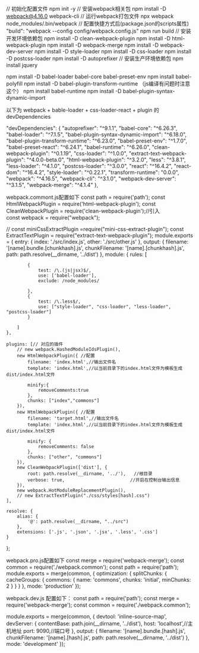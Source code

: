  // 初始化配置文件
npm init -y
// 安装webpack相关包
npm install -D webpack@4.16.0 webpack-cli
// 运行webpack打包文件
npx webpack
node_modules/.bin/webpack
// 配置快捷方式后(package.json的scripts属性)
"build": "webpack --config config/webpack.config.js"
npm run build
// 安装开发环境依赖包
npm install -D clean-webpack-plugin
npm install -D html-webpack-plugin
npm install -D webpack-merge
npm install -D webpack-dev-server
npm install -D style-loader
npm install -D css-loader
npm install -D postcss-loader
npm install -D autoprefixer
// 安装生产环境依赖包
npm install jquery
 
npm install -D babel-loader babel-core babel-preset-env
npm install babel-polyfill
npm install -D babel-plugin-transform-runtime （js编译有问题时注意这个）
npm install babel-runtime
npm install -D babel-plugin-syntax-dynamic-import
 
 
 
 以下为 webpack + bable-loader + css-loader-react + plugin 的 devDependencies
 
 "devDependencies": {
    "autoprefixer": "^9.1.1",
    "babel-core": "^6.26.3",
    "babel-loader": "^7.1.5",
    "babel-plugin-syntax-dynamic-import": "^6.18.0",
    "babel-plugin-transform-runtime": "^6.23.0",
    "babel-preset-env": "^1.7.0",
    "babel-preset-react": "^6.24.1",
    "babel-runtime": "^6.26.0",
    "clean-webpack-plugin": "^0.1.19",
    "css-loader": "^1.0.0",
    "extract-text-webpack-plugin": "^4.0.0-beta.0",
    "html-webpack-plugin": "^3.2.0",
    "less": "^3.8.1",
    "less-loader": "^4.1.0",
    "postcss-loader": "^3.0.0",
    "react": "^16.4.2",
    "react-dom": "^16.4.2",
    "style-loader": "^0.22.1",
    "transform-runtime": "0.0.0",
    "webpack": "^4.16.5",
    "webpack-cli": "^3.1.0",
    "webpack-dev-server": "^3.1.5",
    "webpack-merge": "^4.1.4"
  },
  
  
  webpack.commont.js配置如下
  const path = require('path');
const HtmlWebpackPlugin = require('html-webpack-plugin');
const CleanWebpackPlugin = require('clean-webpack-plugin');//引入   
const webpack = require("webpack");

// const miniCssExtractPlugin =require("mini-css-extract-plugin");
const ExtractTextPlugin = require("extract-text-webpack-plugin");
module.exports = {
    entry: {
        index: './src/index.js',
        other: './src/other.js'
    },
    output: {
        filename: '[name].bundle.[chunkhash].js',
        chunkFilename: '[name].[chunkhash].js',
        path: path.resolve(__dirname, '../dist')
    },
    module: {
        rules: [

            {
                test: /\.(js|jsx)$/,
                use: ['babel-loader'],
                exclude: /node_modules/

            },
            {
                test: /\.less$/,
                use: ["style-loader", "css-loader", "less-loader", "postcss-loader"]
            }

        ]
    },

    plugins: [// 对应的插件
        // new webpack.HashedModuleIdsPlugin(),
        new HtmlWebpackPlugin({ //配置
            filename: 'index.html',//输出文件名
            template: 'index.html',//以当前目录下的index.html文件为模板生成dist/index.html文件
            
            minify:{
                removeComments:true
            },
            chunks: ["index","commons"]
        }),
        new HtmlWebpackPlugin({ //配置
            filename: 'target.html',//输出文件名
            template: 'index.html',//以当前目录下的index.html文件为模板生成dist/index.html文件
          
            minify: {
                removeComments: false
            },
            chunks: ["other", "commons"]
        }),
        new CleanWebpackPlugin(['dist'], {
            root: path.resolve(__dirname, '../'),   //根目录
            verbose: true,        　　　　　　　　　　//开启在控制台输出信息
        }),
        new webpack.HotModuleReplacementPlugin(),
        // new ExtractTextPlugin("./css/styles[hash].css")
    ],
 
    resolve: {
        alias: {
            '@': path.resolve(__dirname, "../src")
        },
        extensions: ['.js', '.json', '.jsx', '.less', '.css']
    }
};

webpack.pro.js配置如下
const merge = require('webpack-merge');
const common = require('./webpack.common');
const path = require('path');
module.exports = merge(common, {
    optimization: {
        splitChunks: {
            cacheGroups: {
                commons: {
                    name: 'commons',
                    chunks: 'initial',
                    minChunks: 2
                }
            }
        }
    },
    mode: 'production'
});

webpack.dev.js 配置如下：
const path = require('path');
const merge = require('webpack-merge');
const common = require('./webpack.common');


module.exports = merge(common, {
    devtool: 'inline-source-map',
    devServer: {
        contentBase: path.join(__dirname, '../dist'),
        host: 'localhost',//主机地址
        port: 9090,//端口号
    },
    output: {
        filename: '[name].bundle.[hash].js',
        chunkFilename: '[name].[hash].js',
        path: path.resolve(__dirname, '../dist')
    },
    mode: 'development'
});
